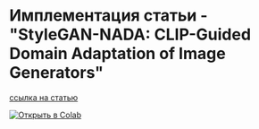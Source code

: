 # Имплементация статьи - "StyleGAN-NADA: CLIP-Guided Domain Adaptation of Image Generators"
[ссылка на статью](https://arxiv.org/pdf/2108.00946)

[![Открыть в Colab](https://colab.research.google.com/assets/colab-badge.svg)](https://colab.research.google.com/github/AlexeyK12/Article-implementation-StyleGAN-NADA/blob/main/main.ipynb)
